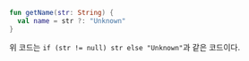 ```kotlin
fun getName(str: String) {
  val name = str ?: "Unknown"
}
```
위 코드는 `if (str != null) str else "Unknown"`과 같은 코드이다.  




















